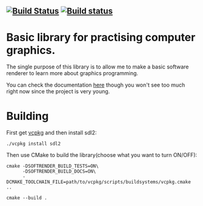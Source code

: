 [![Build Status](https://travis-ci.org/AlexandruIca/SoftRender.svg?branch=master)](https://travis-ci.org/AlexandruIca/SoftRender)
[![Build status](https://ci.appveyor.com/api/projects/status/vg0dynfq737bbow6?svg=true)](https://ci.appveyor.com/project/AlexandruIca/softrender)
------
# Basic library for practising computer graphics.

The single purpose of this library is to allow me to make a basic software
renderer to learn more about graphics programming.

You can check the documentation [here](https://alexandruica.github.io/SoftRender/)
though you won't see too much right now since the project is very young.

# Building

First get [vcpkg](https://github.com/microsoft/vcpkg) and then install sdl2:
```
./vcpkg install sdl2
```

Then use CMake to build the library(choose what you want to turn ON/OFF):
```
cmake -DSOFTRENDER_BUILD_TESTS=ON\
      -DSOFTRENDER_BUILD_DOCS=ON\
      -DCMAKE_TOOLCHAIN_FILE=path/to/vcpkg/scripts/buildsystems/vcpkg.cmake ..

cmake --build .
```
